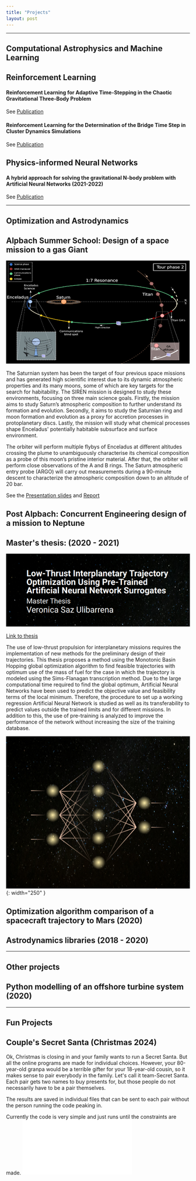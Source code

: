 ```yaml
---
title: "Projects"
layout: post
---
```


--- 
Computational Astrophysics and Machine Learning
---

## Reinforcement Learning
#### Reinforcement Learning for Adaptive Time-Stepping in the Chaotic Gravitational Three-Body Problem

See [Publication](1_publications.md)

#### Reinforcement Learning for the Determination of the Bridge Time Step in Cluster Dynamics Simulations

See [Publication](1_publications.md)

## Physics-informed Neural Networks
#### A hybrid approach for solving the gravitational N-body problem with Artificial Neural Networks (2021-2022)

See [Publication](1_publications.md)

---
Optimization and Astrodynamics
---

## Alpbach Summer School: Design of a space mission to a gas Giant
![Albach Schematic](docs/Alpbach_image.png)

The Saturnian system has been the target of four previous space missions and has generated high scientific interest due to its dynamic atmospheric properties and its many moons, some of which are key targets for the search for habitability. The SIREN mission is designed to study these environments, focusing on three main science goals. Firstly, the mission aims to study Saturn’s atmospheric composition to further understand its formation and evolution. Secondly, it aims to study the Saturnian ring and moon formation and evolution as a proxy for accretion processes in protoplanetary discs. Lastly, the mission will study what chemical processes shape Enceladus' potentially habitable subsurface and surface environment. 

The orbiter will perform multiple flybys of Enceladus at different altitudes crossing the plume to unambiguously characterise its chemical composition as a probe of this moon’s pristine interior material. After that, the orbiter will perform close observations of the A and B rings. The Saturn atmospheric entry probe (ARGO) will carry out measurements during a 90-minute descent to characterize the atmospheric composition down to an altitude of 20 bar. 

See the [Presentation slides](Alpbach_presentation.pdf) and [Report](Alpbach_report.pdf)

## Post Alpbach: Concurrent Engineering design of a mission to Neptune


## Master's thesis: (2020 - 2021)
![Master Thesis Cover](docs/2_4_1_masterthesiscover1.png)

[Link to thesis](https://repository.tudelft.nl/record/uuid:09c8d317-4f4f-4cb9-9778-bc77b1dd8e59)

The use of low-thrust propulsion for interplanetary missions requires the implementation of new methods for the preliminary design of their trajectories. This thesis proposes a method using the Monotonic Basin Hopping global optimization algorithm to find feasible trajectories with optimum use of the mass of fuel for the case in which the trajectory is modeled using the Sims-Flanagan transcription method. Due to the large computational time required to find the global optimum, Artificial Neural Networks have been used to predict the objective value and feasibility terms of the local minimum. Therefore, the procedure to set up a working regression Artificial Neural Network is studied as well as its transferability to predict values outside the trained limits and for different missions. In addition to this, the use of pre-training is analyzed to improve the performance of the network without increasing the size of the training database.

![Master Thesis Cover 2](docs/2_4_2_masterthesiscover2.png){: width="250" }

## Optimization algorithm comparison of a spacecraft trajectory to Mars (2020)


## Astrodynamics libraries (2018 - 2020)

---
Other projects
---
## Python modelling of an offshore turbine system (2020)

---
Fun Projects
---

## Couple's Secret Santa (Christmas 2024)
Ok, Christmas is closing in and your family wants to run a Secret Santa. But all the online programs are made for individual choices. However, your 80-year-old granpa would be a terrible gifter for your 18-year-old cousin, so it makes sense to pair everybody in the family. Let's call it team-Secret Santa. Each pair gets two names to buy presents for, but those people do not necessarily have to be a pair themselves.

The results are saved in individual files that can be sent to each pair without the person running the code peaking in.  

Currently the code is very simple and just runs until the constraints are made. 
![SecretSanta.py](docs/SecretSanta.py)


